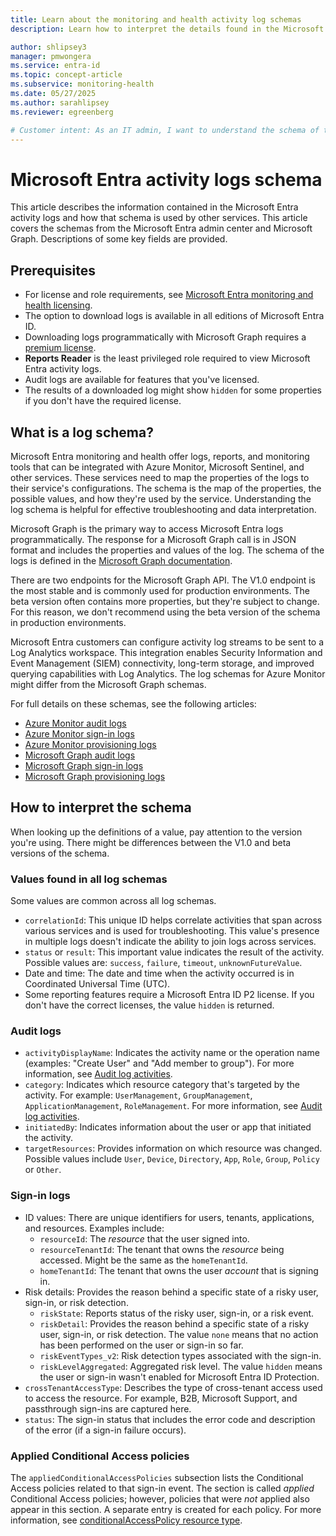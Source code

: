 ```yaml
---
title: Learn about the monitoring and health activity log schemas
description: Learn how to interpret the details found in the Microsoft Entra audit and sign-in and logs schema.

author: shlipsey3
manager: pmwongera
ms.service: entra-id
ms.topic: concept-article
ms.subservice: monitoring-health
ms.date: 05/27/2025
ms.author: sarahlipsey
ms.reviewer: egreenberg

# Customer intent: As an IT admin, I want to understand the schema of the Microsoft Entra audit and sign-in logs so that I can interpret the data in the logs and use it to monitor and troubleshoot my organization's identity and access management.
---
```


# Microsoft Entra activity logs schema

This article describes the information contained in the Microsoft Entra activity logs and how that schema is used by other services. This article covers the schemas from the Microsoft Entra admin center and Microsoft Graph. Descriptions of some key fields are provided.

## Prerequisites

- For license and role requirements, see [Microsoft Entra monitoring and health licensing](../../fundamentals/licensing.md#microsoft-entra-monitoring-and-health).
- The option to download logs is available in all editions of Microsoft Entra ID.
- Downloading logs programmatically with Microsoft Graph requires a [premium license](../../fundamentals/licensing.md#microsoft-entra-monitoring-and-health).
- **Reports Reader** is the least privileged role required to view Microsoft Entra activity logs.
- Audit logs are available for features that you've licensed.
- The results of a downloaded log might show `hidden` for some properties if you don't have the required license.

## What is a log schema?

Microsoft Entra monitoring and health offer logs, reports, and monitoring tools that can be integrated with Azure Monitor, Microsoft Sentinel, and other services. These services need to map the properties of the logs to their service's configurations. The schema is the map of the properties, the possible values, and how they're used by the service. Understanding the log schema is helpful for effective troubleshooting and data interpretation.

Microsoft Graph is the primary way to access Microsoft Entra logs programmatically. The response for a Microsoft Graph call is in JSON format and includes the properties and values of the log. The schema of the logs is defined in the [Microsoft Graph documentation](/graph/api/overview?view=graph-rest-1.0&preserve-view=true).

There are two endpoints for the Microsoft Graph API. The V1.0 endpoint is the most stable and is commonly used for production environments. The beta version often contains more properties, but they're subject to change. For this reason, we don't recommend using the beta version of the schema in production environments.

Microsoft Entra customers can configure activity log streams to be sent to a Log Analytics workspace. This integration enables Security Information and Event Management (SIEM) connectivity, long-term storage, and improved querying capabilities with Log Analytics. The log schemas for Azure Monitor might differ from the Microsoft Graph schemas.

For full details on these schemas, see the following articles:

- [Azure Monitor audit logs](/azure/azure-monitor/reference/tables/auditlogs)
- [Azure Monitor sign-in logs](/azure/azure-monitor/reference/tables/signinlogs)
- [Azure Monitor provisioning logs](/azure/azure-monitor/reference/tables/aadprovisioninglogs)
- [Microsoft Graph audit logs](/graph/api/resources/directoryaudit?view=graph-rest-1.0&preserve-view=true)
- [Microsoft Graph sign-in logs](/graph/api/resources/signin?view=graph-rest-1.0&preserve-view=true)
- [Microsoft Graph provisioning logs](/graph/api/resources/provisioningobjectsummary?view=graph-rest-1.0&preserve-view=true)

## How to interpret the schema

When looking up the definitions of a value, pay attention to the version you're using. There might be differences between the V1.0 and beta versions of the schema.

### Values found in all log schemas

Some values are common across all log schemas. 

- `correlationId`: This unique ID helps correlate activities that span across various services and is used for troubleshooting. This value's presence in multiple logs doesn't indicate the ability to join logs across services.
- `status` or `result`: This important value indicates the result of the activity. Possible values are: `success`, `failure`, `timeout`, `unknownFutureValue`.
- Date and time: The date and time when the activity occurred is in Coordinated Universal Time (UTC).
- Some reporting features require a Microsoft Entra ID P2 license. If you don't have the correct licenses, the value `hidden` is returned.

### Audit logs

- `activityDisplayName`: Indicates the activity name or the operation name (examples: "Create User" and "Add member to group"). For more information, see [Audit log activities](reference-audit-activities.md).
- `category`: Indicates which resource category that's targeted by the activity. For example: `UserManagement`, `GroupManagement`, `ApplicationManagement`, `RoleManagement`. For more information, see [Audit log activities](reference-audit-activities.md).
- `initiatedBy`: Indicates information about the user or app that initiated the activity.
- `targetResources`: Provides information on which resource was changed. Possible values include `User`, `Device`, `Directory`, `App`, `Role`, `Group`, `Policy` or `Other`.

### Sign-in logs

- ID values: There are unique identifiers for users, tenants, applications, and resources. Examples include:
    - `resourceId`: The *resource* that the user signed into.
    - `resourceTenantId`: The tenant that owns the *resource* being accessed. Might be the same as the `homeTenantId`.
    - `homeTenantId`: The tenant that owns the user *account* that is signing in.
- Risk details: Provides the reason behind a specific state of a risky user, sign-in, or risk detection.
    - `riskState`: Reports status of the risky user, sign-in, or a risk event.
    - `riskDetail`: Provides the reason behind a specific state of a risky user, sign-in, or risk detection. The value `none` means that no action has been performed on the user or sign-in so far.
    - `riskEventTypes_v2`: Risk detection types associated with the sign-in.
    - `riskLevelAggregated`: Aggregated risk level. The value `hidden` means the user or sign-in wasn't enabled for Microsoft Entra ID Protection.
- `crossTenantAccessType`: Describes the type of cross-tenant access used to access the resource. For example, B2B, Microsoft Support, and passthrough sign-ins are captured here.
- `status`: The sign-in status that includes the error code and description of the error (if a sign-in failure occurs).

### Applied Conditional Access policies

The `appliedConditionalAccessPolicies` subsection lists the Conditional Access policies related to that sign-in event. The section is called *applied* Conditional Access policies; however, policies that were *not* applied also appear in this section. A separate entry is created for each policy. For more information, see [conditionalAccessPolicy resource type](/graph/api/resources/conditionalaccesspolicy?view=graph-rest-1.0&preserve-view=true).

